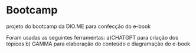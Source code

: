 # Bootcamp
projeto do bootcamp da DIO.ME para confecção do e-book

Foram usadas as seguintes ferramentas:
a)CHATGPT para criação dos tópicos
b) GAMMA para elaboração do conteúdo e diagramação do e-book
